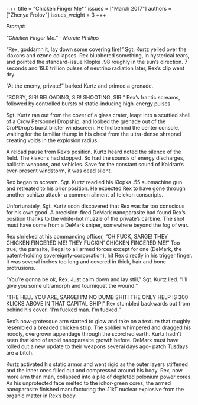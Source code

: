 +++
title = "Chicken Finger Me*"
issues = ["March 2017"]
authors = ["Zhenya Frolov"]
issues_weight = 3
+++

*Prompt:*

*"Chicken Finger Me." - Marcie Phillips*

“Rex, goddamn it, lay down some covering fire!” Sgt. Kurtz yelled over the klaxons and ozone collapses. Rex blubbered something, in hysterical tears, and pointed the standard-issue Klopka .98 roughly in the sun’s direction. 7 seconds and 19.6 trillion pulses of neutrino radiation later, Rex’s clip went dry.

“At the enemy, private!” barked Kurtz and primed a grenade.

“SORRY, SIR! RELOADING, SIR! SHOOTING, SIR!” Rex’s frantic screams, followed by controlled bursts of static-inducing high-energy pulses.

Sgt. Kurtz ran out from the cover of a glass crater, leapt into a scuttled shell of a Crow Personnel Dropship, and lobbed the grenade out of the CroPDrop’s burst blister windscreen. He hid behind the center console, waiting for the familiar thump in his chest from the ultra-dense shrapnel creating voids in the explosion radius.

A reload pause from Rex’s position. Kurtz heard noted the silence of the field. The klaxons had stopped. So had the sounds of energy discharges, ballistic weapons, and vehicles. Save for the constant sound of Kaidran’s ever-present windstorm, it was dead silent.

Rex began to scream. Sgt. Kurtz readied his Klopka .55 submachine gun and retreated to his prior position. He expected Rex to have gone through another schitzo attack- a common ailment of telekon conscripts.

Unfortunately, Sgt. Kurtz soon discovered that Rex was far too conscious for his own good. A precision-fired DeMark nanoparasite had found Rex’s position thanks to the white-hot muzzle of the private’s carbine. The shot must have come from a DeMark sniper, somewhere beyond the fog of war.

Rex shrieked at his commanding officer, “OH FUCK, SARGE! THEY CHICKEN FINGERED ME! THEY FUCKIN’ CHICKEN FINGERED ME!” Too true; the parasite, illegal to all armed forces except for one (DeMark, the patent-holding sovereignty-corporation), hit Rex directly in his trigger finger. It was several inches too long and covered in thick, hair and bone protrusions.

“You’re gonna be ok, Rex. Just calm down and lay still,” Sgt. Kurtz lied. “I’ll give you some ultramorph and tourniquet the wound.”

“THE HELL YOU ARE, SARGE! I’M NO DUMB SHIT! THE ONLY HELP IS 300 KLICKS ABOVE IN THAT CAPITAL SHIP!” Rex stumbled backwards out from behind his cover. “I’m fucked man. I’m fucked.”

Rex’s now-grotesque arm started to glow and take on a texture that roughly resembled a breaded chicken strip. The soldier whimpered and dragged his noodly, overgrown appendage through the scorched earth. Kurtz hadn’t seen that kind of rapid nanoparasite growth before. DeMark must have rolled out a new update to their weapons several days ago- patch Tusdays are a bitch.

Kurtz activated his static armor and went rigid as the outer layers stiffened and the inner ones filled out and compressed around his body. Rex, now more arm than man, collapsed into a pile of depleted polonium power cores. As his unprotected face melted to the ichor-green cores, the armed nanoparasite finished manufacturing the .11kT nuclear explosive from the organic matter in Rex’s body.

